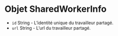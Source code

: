 # Objet SharedWorkerInfo

* `id` String - L’identité unique du travailleur partagé.
* `url` String - L’url du travailleur partagé.
